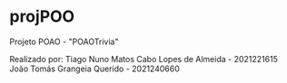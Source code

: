 # projPOO

Projeto POAO - "POAOTrivia"

Realizado por:
Tiago Nuno Matos Cabo Lopes de Almeida - 2021221615
João Tomás Grangeia Querido - 2021240660
